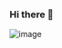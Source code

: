 ### Hi there 👋



![image](https://user-images.githubusercontent.com/49921028/177437201-c3e14126-6d53-42ce-9793-97b2dd43252f.png)



